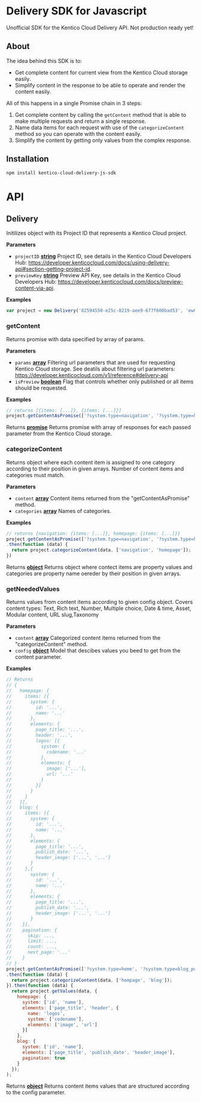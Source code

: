 # Delivery SDK for Javascript

Unofficial SDK for the Kentico Cloud Delivery API.
Not production ready yet!

## About

The idea behind this SDK is to:

-   Get complete content for current view from the Kentico Cloud storage easily.
-   Simplify content in the response to be able to operate and render the content easily.

All of this happens in a single Promise chain in 3 steps:

1. Get complete content by calling the `getContent` method that is able to make multiple requests and return a single response.
2. Name data items for each request with use of the `categorizeContent` method so you can operate with the content easily.
3. Simplify the content by getting only values from the complex response.

## Installation

```sh
npm install kentico-cloud-delivery-js-sdk
```

# API

<!-- Generated by documentation.js. Update this documentation by updating the source code. -->

## Delivery

Initilizes object with its Project ID that represents a Kentico Cloud project.

**Parameters**

-   `projectID` **[string](https://developer.mozilla.org/en-US/docs/Web/JavaScript/Reference/Global_Objects/String)** Project ID, see details in the Kentico Cloud Developers Hub: <https://developer.kenticocloud.com/docs/using-delivery-api#section-getting-project-id>.
-   `previewKey` **[string](https://developer.mozilla.org/en-US/docs/Web/JavaScript/Reference/Global_Objects/String)** Preview API Key, see details in the Kentico Cloud Developers Hub: <https://developer.kenticocloud.com/docs/preview-content-via-api>.

**Examples**

```javascript
var project = new Delivery('82594550-e25c-8219-aee9-677f600bad53', 'ew0KICAiYWxnIjo...QvV8puicXQ');
```

### getContent

Returns promise with data specified by array of params.

**Parameters**

-   `params` **[array](https://developer.mozilla.org/en-US/docs/Web/JavaScript/Reference/Global_Objects/Array)** Filtering url parameters that are used for requesting Kentico Cloud storage. See deatils about filtering url parameters: <https://developer.kenticocloud.com/v1/reference#delivery-api>
-   `isPreview` **[boolean](https://developer.mozilla.org/en-US/docs/Web/JavaScript/Reference/Global_Objects/Boolean)** Flag that controls whether only published or all items should be requested.

**Examples**

```javascript
// returns [{items: [...]}, {items: [...]}]
project.getContentAsPromise(['?system.type=navigation', '?system.type=homepage'], false)
```

Returns **[promise](https://developer.mozilla.org/en-US/docs/Web/JavaScript/Reference/Global_Objects/Promise)** Returns promise with array of responses for each passed parameter from the Kentico Cloud storage.

### categorizeContent

Returns object where each content item is assigned to one category according to their position in given arrays. Number of content items and categories must match.

**Parameters**

-   `content` **[array](https://developer.mozilla.org/en-US/docs/Web/JavaScript/Reference/Global_Objects/Array)** Content items returned from the "getContentAsPromise" method.
-   `categories` **[array](https://developer.mozilla.org/en-US/docs/Web/JavaScript/Reference/Global_Objects/Array)** Names of categories.

**Examples**

```javascript
// returns {navigation: {items: [...]}, homepage: {items: [...]}}
project.getContentAsPromise(['?system.type=navigation', '?system.type=homepage'], false)
.then(function (data) {
  return project.categorizeContent(data, ['navigation', 'homepage']);
})
```

Returns **[object](https://developer.mozilla.org/en-US/docs/Web/JavaScript/Reference/Global_Objects/Object)** Returns object where contect items are property values and categories are property name oereder by their position in given arrays.

### getNeededValues

Returns values from content items according to given config object.
Covers content types: Text, Rich text, Number, Multiple choice, Date & time, Asset, Modular content, URL slug,Taxonomy

**Parameters**

-   `content` **[array](https://developer.mozilla.org/en-US/docs/Web/JavaScript/Reference/Global_Objects/Array)** Categorized content items returned from the "categorizeContent" method.
-   `config` **[object](https://developer.mozilla.org/en-US/docs/Web/JavaScript/Reference/Global_Objects/Object)** Model that descibes values you beed to get from the content parameter.

**Examples**

```javascript
// Returns
// {
//   homepage: {
//     items: [{
//       system: {
//         id: '...',
//         name: '...'
//       },
//       elements: {
//         page_title: '...',
//         header: '...',
//         logos: [{
//           system: {
//             codename: '...'
//           },
//           elements: {
//             image: ['...'],
//             url: '...'
//           }
//         }]
//       }
//     }
//   }],
//   blog: {
//     items: [{
//       system: {
//         id: '...',
//         name: '...'
//       },
//       elements: {
//         page_title: '...',
//         publish_date: '...',
//         header_image: ['...', '...']
//       }
//     },{
//       system: {
//         id: '...',
//         name: '...'
//       },
//       elements: {
//         page_title: '...',
//         publish_date: '...',
//         header_image: ['...', '...']
//       }
//    }],
//    pagination: {
//      skip: ...,
//      limit: ...,
//      count: ...,
//      next_page: '...'
//    }
// }
project.getContentAsPromise(['?system.type=home', '?system.type=blog_post'], false)
.then(function (data) {
  return project.categorizeContent(data, ['hompage', 'blog']);
}).then(function (data) {
  return project.getValues(data, {
    homepage: {
      system: ['id', 'name'],
      elements: ['page_title', 'header', {
        name: 'logos',
        system: ['codename'],
        elements: ['image', 'url']
      }]
    },
    blog: {
      system: ['id', 'name'],
      elements: ['page_title', 'publish_date', 'header_image'],
      pagination: true
    }
  });
);
```

Returns **[object](https://developer.mozilla.org/en-US/docs/Web/JavaScript/Reference/Global_Objects/Object)** Returns content items values that are structured according to the config parameter.
